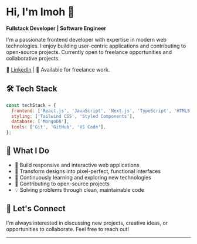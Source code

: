 # Hi, I'm Imoh 👋

**Fullstack Developer | Software Engineer**

I'm a passionate frontend developer with expertise in modern web technologies. I enjoy building user-centric applications and contributing to open-source projects. Currently open to freelance opportunities and collaborative projects.

🔗 [LinkedIn](https://www.linkedin.com/in/precious-imoh/) | 💼 Available for freelance work.

## 🛠️ Tech Stack

```javascript
const techStack = {
  frontend: ['React.js', 'JavaScript', 'Next.js', 'TypeScript', 'HTML5', 'CSS3'],
  styling: ['Tailwind CSS', 'Styled Components'],
  database: ['MongoDB'],
  tools: ['Git', 'GitHub', 'VS Code'],
};
```
## 🚀 What I Do

- 🎨 Build responsive and interactive web applications
- 🔧 Transform designs into pixel-perfect, functional interfaces  
- 🌱 Continuously learning and exploring new technologies
- 🤝 Contributing to open-source projects
- 💡 Solving problems through clean, maintainable code

## 🤝 Let's Connect

I'm always interested in discussing new projects, creative ideas, or opportunities to collaborate. Feel free to reach out!

---
